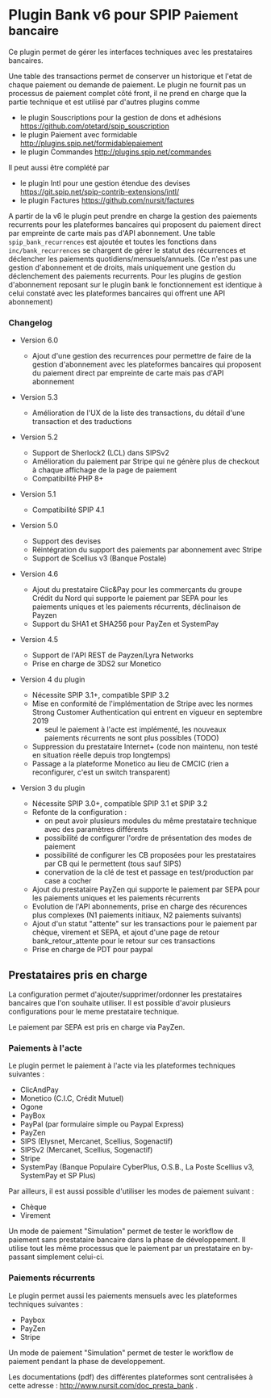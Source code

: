 # Plugin Bank v6 pour SPIP <small>Paiement bancaire</small>

Ce plugin permet de gérer les interfaces techniques avec les prestataires bancaires.

Une table des transactions permet de conserver un historique et l'etat de chaque paiement ou demande de paiement.
Le plugin ne fournit pas un processus de paiement complet côté front, il ne prend en charge que la partie technique et est utilisé par d'autres plugins comme

* le plugin Souscriptions pour la gestion de dons et adhésions https://github.com/otetard/spip_souscription
* le plugin Paiement avec formidable http://plugins.spip.net/formidablepaiement
* le plugin Commandes http://plugins.spip.net/commandes

Il peut aussi être complété par

* le plugin Intl pour une gestion étendue des devises https://git.spip.net/spip-contrib-extensions/intl/
* le plugin Factures https://github.com/nursit/factures

A partir de la v6 le plugin peut prendre en charge la gestion des paiements recurrents pour les plateformes bancaires qui proposent du paiement direct par empreinte de carte mais pas d'API abonnement.
Une table `spip_bank_recurrences` est ajoutée et toutes les fonctions dans `inc/bank_recurrences` se chargent de gérer le statut des récurrences et déclencher les paiements quotidiens/mensuels/annuels.
(Ce n'est pas une gestion d'abonnement et de droits, mais uniquement une gestion du déclenchement des paiements recurrents.
Pour les plugins de gestion d'abonnement reposant sur le plugin bank le fonctionnement est identique à celui constaté avec les plateformes bancaires qui offrent une API abonnement)


### Changelog

* Version 6.0
  * Ajout d'une gestion des recurrences pour permettre de faire de la gestion d'abonnement avec les plateformes bancaires qui proposent du paiement direct par empreinte de carte mais pas d'API abonnement

* Version 5.3
  * Amélioration de l'UX de la liste des transactions, du détail d'une transaction et des traductions

* Version 5.2
  * Support de Sherlock2 (LCL) dans SIPSv2
  * Amélioration du paiement par Stripe qui ne génère plus de checkout à chaque affichage de la page de paiement
  * Compatibilité PHP 8+

* Version 5.1
  * Compatibilité SPIP 4.1

* Version 5.0
  * Support des devises
  * Réintégration du support des paiements par abonnement avec Stripe
  * Support de Scellius v3 (Banque Postale)

* Version 4.6
  * Ajout du prestataire Clic&Pay pour les commerçants du groupe Crédit du Nord qui supporte le paiement par SEPA pour les paiements uniques et les paiements récurrents, déclinaison de Payzen
  * Support du SHA1 et SHA256 pour PayZen et SystemPay

* Version 4.5
  * Support de l'API REST de Payzen/Lyra Networks
  * Prise en charge de 3DS2 sur Monetico

* Version 4 du plugin
  * Nécessite SPIP 3.1+, compatible SPIP 3.2
  * Mise en conformité de l'implémentation de Stripe avec les normes Strong Customer Authentication qui entrent en vigueur en septembre 2019
    * seul le paiement à l'acte est implémenté, les nouveaux paiements récurrents ne sont plus possibles (TODO)
  * Suppression du prestataire Internet+ (code non maintenu, non testé en situation réelle depuis trop longtemps)
  * Passage a la plateforme Monetico au lieu de CMCIC (rien a reconfigurer, c'est un switch transparent)

* Version 3 du plugin
  * Nécessite SPIP 3.0+, compatible SPIP 3.1 et SPIP 3.2
  * Refonte de la configuration :
    * on peut avoir plusieurs modules du même prestataire technique avec des paramètres différents
    * possibilité de configurer l'ordre de présentation des modes de paiement
    * possibilité de configurer les CB proposées pour les prestataires par CB qui le permettent (tous sauf SIPS)
    * conervation de la clé de test et passage en test/production par case a cocher
  * Ajout du prestataire PayZen qui supporte le paiement par SEPA pour les paiements uniques et les paiements récurrents
  * Evolution de l'API abonnements, prise en charge des récurences plus complexes (N1 paiements initiaux, N2 paiements suivants)
  * Ajout d'un statut "attente" sur les transactions pour le paiement par chèque, virement et SEPA, et ajout d'une page de retour bank_retour_attente pour le retour sur ces transactions
  * Prise en charge de PDT pour paypal


## Prestataires pris en charge

La configuration permet d'ajouter/supprimer/ordonner les prestataires bancaires que l'on souhaite utiliser.
Il est possible d'avoir plusieurs configurations pour le meme prestataire technique.

Le paiement par SEPA est pris en charge via PayZen.

### Paiements à l'acte

Le plugin permet le paiement à l'acte via les plateformes techniques suivantes :

* ClicAndPay
* Monetico (C.I.C, Crédit Mutuel)
* Ogone
* PayBox
* PayPal (par formulaire simple ou Paypal Express)
* PayZen
* SIPS (Elysnet, Mercanet, Scellius, Sogenactif)
* SIPSv2 (Mercanet, Scellius, Sogenactif)
* Stripe
* SystemPay (Banque Populaire CyberPlus, O.S.B., La Poste Scellius v3, SystemPay et SP Plus)

Par ailleurs, il est aussi possible d'utiliser les modes de paiement suivant :

* Chèque
* Virement

Un mode de paiement "Simulation" permet de tester le workflow de paiement sans prestataire bancaire dans la phase de développement.
Il utilise tout les même processus que le paiement par un prestataire en by-passant simplement celui-ci.

### Paiements récurrents

Le plugin permet aussi les paiements mensuels avec les plateformes techniques suivantes :

* Paybox
* PayZen
* Stripe

Un mode de paiement "Simulation" permet de tester le workflow de paiement pendant la phase de developpement.

Les documentations (pdf) des différentes plateformes sont centralisées à cette adresse : http://www.nursit.com/doc_presta_bank .
